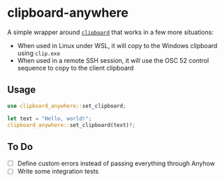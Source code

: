 # clipboard-anywhere

A simple wrapper around [`clipboard`](https://lib.rs/crates/clipboard) that works in a few more situations:

- When used in Linux under WSL, it will copy to the Windows clipboard using `clip.exe`
- When used in a remote SSH session, it will use the OSC 52 control sequence to copy to the client clipboard

## Usage

```rust
use clipboard_anywhere::set_clipboard;

let text = "Hello, world!";
clipboard_anywhere::set_clipboard(text)?;
```

## To Do

- [ ] Define custom errors instead of passing everything through Anyhow
- [ ] Write some integration tests
